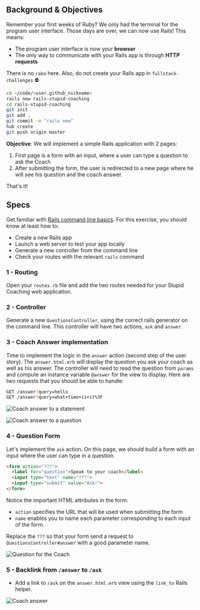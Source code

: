 ## Background & Objectives

Remember your first weeks of Ruby? We only had the terminal for the program user interface. Those days are over, we can now use Rails! This means:

- The program user interface is now your **browser**
- The only way to communicate with your Rails app is through **HTTP requests**

There is no `rake` here. Also, do not create your Rails app in `fullstack-challenges` ⛔️

```bash
cd ~/code/<user.github_nickname>
rails new rails-stupid-coaching
cd rails-stupid-coaching
git init
git add .
git commit -m "rails new"
hub create
git push origin master
```

**Objective**: We will implement a simple Rails application with 2 pages:

1. First page is a form with an input, where a user can type a question to ask the Coach
2. After submitting the form, the user is redirected to a new page where he will see his question and the coach answer.

That's it!

## Specs

Get familiar with [Rails command line basics](http://guides.rubyonrails.org/command_line.html#command-line-basics). For this exercise, you should know at least how to:

- Create a new Rails app
- Launch a web server to test your app locally
- Generate a new controller from the command line
- Check your routes with the relevant `rails` command

### 1 - Routing

Open your `routes.rb` file and add the two routes needed for your Stupid Coaching web application.

### 2 - Controller

Generate a new `QuestionsController`, using the correct rails generator on the command line. This controller will have two actions, `ask` and `answer`.

### 3 - Coach Answer implementation

Time to implement the logic in the `answer` action (second step of the user story). The `answer.html.erb` will display the question you ask your coach as well as his answer. The controller will need to read the question from `params` and compute an instance variable `@answer` for the view to display. Here are two requests that you should be able to handle:


```bash
GET /answer?query=hello
GET /answer?query=what+time+is+it%3F
```

![Coach answer to a statement](https://raw.githubusercontent.com/lewagon/karr-images/master/coach-answer-1.png)

![Coach answer to a question](https://raw.githubusercontent.com/lewagon/karr-images/master/coach-answer-2.png)

### 4 - Question Form

Let's implement the `ask` action. On this page, we should build a form with an input where the user can type in a question.

```html
<form action="???">
  <label for="question">Speak to your coach</label>
  <input type="text" name="???">
  <input type="submit" value="Ask!">
</form>
```

Notice the important HTML attributes in the form:

- `action` specifies the URL that will be used when submitting the form
- `name` enables you to name each parameter corresponding to each input of the form.

Replace the `???` so that your form send a request to `QuestionsController#answer` with a good parameter name.

![Question for the Coach](https://raw.githubusercontent.com/lewagon/karr-images/master/coach-ask.png)

### 5 - Backlink from `/answer` to `/ask`

- Add a link to `/ask` on the `answer.html.erb` view using the `link_to` Rails helper.

![Coach answer](https://raw.githubusercontent.com/lewagon/karr-images/master/coach-adding-link.png)


